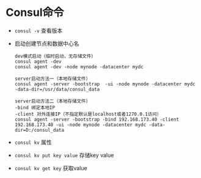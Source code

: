 # Consul命令

- `consul -v` 查看版本

- 启动创建节点和数据中心名

  ```shell
  dev模式启动（临时启动，无存储文件）
  consul agent -dev
  consul agent -dev -node mynode -datacenter mydc
  
  server启动方法一（本地存储文件）
  consul agent -server -bootstrap  -ui -node mynode -datacenter mydc -data-dir=/usr/data/consul_data
  
  server启动方法二（本地存储文件）
  -bind 绑定本地IP
  -client 对外连接IP（不指定默认是localhost或者1270.0.1访问）
  consul agent -server -bootstrap -bind 192.168.173.40 -client 192.168.173.40 -ui -node mynode -datacenter mydc -data-dir=D:/consul_data
  ```

- `consul kv`  属性

- `consul kv put key value` 存储key value

- `consul kv get key` 获取value









